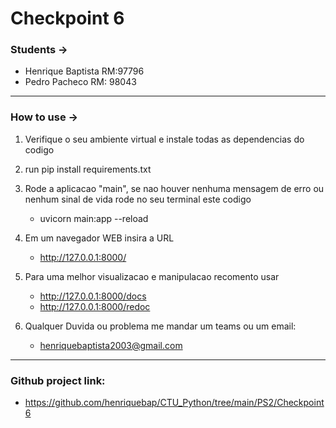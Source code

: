 # Checkpoint 6

### Students ->

- Henrique Baptista RM:97796
- Pedro Pacheco RM: 98043

---

### How to use ->

1. Verifique o seu ambiente virtual e instale todas as dependencias do codigo
2. run pip install requirements.txt
3. Rode a aplicacao "main", se nao houver nenhuma mensagem de erro ou nenhum sinal de vida rode no seu terminal este codigo

   - uvicorn main:app --reload

4. Em um navegador WEB insira a URL

   - http://127.0.0.1:8000/

5. Para uma melhor visualizacao e manipulacao recomento usar

   - http://127.0.0.1:8000/docs
   - http://127.0.0.1:8000/redoc

6. Qualquer Duvida ou problema me mandar um teams ou um email:

   - henriquebaptista2003@gmail.com

---

### Github project link:

- https://github.com/henriquebap/CTU_Python/tree/main/PS2/Checkpoint6
